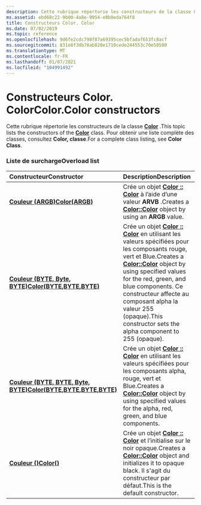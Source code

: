 ```yaml
---
description: Cette rubrique répertorie les constructeurs de la classe Color. Pour obtenir une liste complète des classes, consultez Color, classe.
ms.assetid: ebd68c22-9b00-4a8e-9954-e8b0eda764f8
title: Constructeurs Color. Color
ms.date: 07/02/2019
ms.topic: reference
ms.openlocfilehash: 9d6fe2cdc790f87a69395cec5bfadaf653fc8acf
ms.sourcegitcommit: 831e8f3db78ab820e1710cede244553c70e50500
ms.translationtype: MT
ms.contentlocale: fr-FR
ms.lasthandoff: 01/07/2021
ms.locfileid: "104991492"
---
```

# <a name="colorcolor-constructors"></a><span data-ttu-id="cdb41-104">Constructeurs Color. Color</span><span class="sxs-lookup"><span data-stu-id="cdb41-104">Color.Color constructors</span></span>

<span data-ttu-id="cdb41-105">Cette rubrique répertorie les constructeurs de la classe [**Color**](/windows/win32/api/gdipluscolor/nl-gdipluscolor-color) .</span><span class="sxs-lookup"><span data-stu-id="cdb41-105">This topic lists the constructors of the [**Color**](/windows/win32/api/gdipluscolor/nl-gdipluscolor-color) class.</span></span> <span data-ttu-id="cdb41-106">Pour obtenir une liste complète des classes, consultez **Color, classe**.</span><span class="sxs-lookup"><span data-stu-id="cdb41-106">For a complete class listing, see **Color Class**.</span></span>

### <a name="overload-list"></a><span data-ttu-id="cdb41-107">Liste de surcharge</span><span class="sxs-lookup"><span data-stu-id="cdb41-107">Overload list</span></span>



| <span data-ttu-id="cdb41-108">Constructeur</span><span class="sxs-lookup"><span data-stu-id="cdb41-108">Constructor</span></span>                                                               | <span data-ttu-id="cdb41-109">Description</span><span class="sxs-lookup"><span data-stu-id="cdb41-109">Description</span></span>                                                                                                                                                                                                         |
|:--------------------------------------------------------------------------|:--------------------------------------------------------------------------------------------------------------------------------------------------------------------------------------------------------------------|
| <span data-ttu-id="cdb41-110">[**Couleur (ARGB)**](/windows/win32/api/gdipluscolor/nf-gdipluscolor-color-color(inargb))</span><span class="sxs-lookup"><span data-stu-id="cdb41-110">[**Color(ARGB)**](/windows/win32/api/gdipluscolor/nf-gdipluscolor-color-color(inargb))</span></span>                   | <span data-ttu-id="cdb41-111">Crée un objet [**Color :: Color**](/windows/win32/api/gdipluscolor/nf-gdipluscolor-color-color(inargb)) à l’aide d’une valeur **ARVB** .</span><span class="sxs-lookup"><span data-stu-id="cdb41-111">Creates a [**Color::Color**](/windows/win32/api/gdipluscolor/nf-gdipluscolor-color-color(inargb)) object by using an **ARGB** value.</span></span><br/>                                                                                                    |
| <span data-ttu-id="cdb41-112">[**Couleur (BYTE, Byte, BYTE)**](/windows/win32/api/gdipluscolor/nf-gdipluscolor-color-color(inbyte_inbyte_inbyte))</span><span class="sxs-lookup"><span data-stu-id="cdb41-112">[**Color(BYTE,BYTE,BYTE)**](/windows/win32/api/gdipluscolor/nf-gdipluscolor-color-color(inbyte_inbyte_inbyte))</span></span>        | <span data-ttu-id="cdb41-113">Crée un objet [**Color :: Color**](/windows/win32/api/gdipluscolor/nf-gdipluscolor-color-color(inbyte_inbyte_inbyte)) en utilisant les valeurs spécifiées pour les composants rouge, vert et Blue.</span><span class="sxs-lookup"><span data-stu-id="cdb41-113">Creates a [**Color::Color**](/windows/win32/api/gdipluscolor/nf-gdipluscolor-color-color(inbyte_inbyte_inbyte)) object by using specified values for the red, green, and blue components.</span></span> <span data-ttu-id="cdb41-114">Ce constructeur affecte au composant alpha la valeur 255 (opaque).</span><span class="sxs-lookup"><span data-stu-id="cdb41-114">This constructor sets the alpha component to 255 (opaque).</span></span><br/> |
| <span data-ttu-id="cdb41-115">[**Couleur (BYTE, BYTE, Byte, BYTE)**](/windows/win32/api/gdipluscolor/nf-gdipluscolor-color-color(inbyte_inbyte_inbyte_inbyte))</span><span class="sxs-lookup"><span data-stu-id="cdb41-115">[**Color(BYTE,BYTE,BYTE,BYTE)**](/windows/win32/api/gdipluscolor/nf-gdipluscolor-color-color(inbyte_inbyte_inbyte_inbyte))</span></span> | <span data-ttu-id="cdb41-116">Crée un objet [**Color :: Color**](/windows/win32/api/gdipluscolor/nf-gdipluscolor-color-color(inbyte_inbyte_inbyte_inbyte)) en utilisant les valeurs spécifiées pour les composants alpha, rouge, vert et Blue.</span><span class="sxs-lookup"><span data-stu-id="cdb41-116">Creates a [**Color::Color**](/windows/win32/api/gdipluscolor/nf-gdipluscolor-color-color(inbyte_inbyte_inbyte_inbyte)) object by using specified values for the alpha, red, green, and blue components.</span></span><br/>                                                   |
| [<span data-ttu-id="cdb41-117">**Couleur ()**</span><span class="sxs-lookup"><span data-stu-id="cdb41-117">**Color()**</span></span>](/windows/win32/api/gdipluscolor/nf-gdipluscolor-color-color)                            | <span data-ttu-id="cdb41-118">Crée un objet [**Color :: Color**](/windows/win32/api/gdipluscolor/nf-gdipluscolor-color-color) et l’initialise sur le noir opaque.</span><span class="sxs-lookup"><span data-stu-id="cdb41-118">Creates a [**Color::Color**](/windows/win32/api/gdipluscolor/nf-gdipluscolor-color-color) object and initializes it to opaque black.</span></span> <span data-ttu-id="cdb41-119">Il s'agit du constructeur par défaut.</span><span class="sxs-lookup"><span data-stu-id="cdb41-119">This is the default constructor.</span></span><br/>                                                                |



 

 
